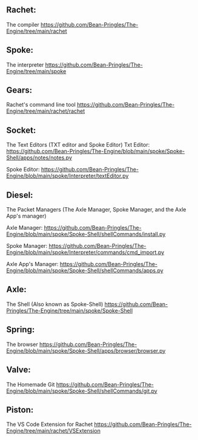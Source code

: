 ## Rachet:
The compiler
https://github.com/Bean-Pringles/The-Engine/tree/main/rachet

## Spoke:
The interpreter 
https://github.com/Bean-Pringles/The-Engine/tree/main/spoke

## Gears:
Rachet's command line tool
https://github.com/Bean-Pringles/The-Engine/tree/main/rachet/rachet

## Socket:
The Text Editors (TXT editor and Spoke Editor)
Txt Editor:
https://github.com/Bean-Pringles/The-Engine/blob/main/spoke/Spoke-Shell/apps/notes/notes.py

Spoke Editor:
https://github.com/Bean-Pringles/The-Engine/blob/main/spoke/Interpreter/textEditor.py

## Diesel:
The Packet Managers (The Axle Manager, Spoke Manager, and the Axle App's manager)

Axle Manager:
https://github.com/Bean-Pringles/The-Engine/blob/main/spoke/Spoke-Shell/shellCommands/install.py

Spoke Manager:
https://github.com/Bean-Pringles/The-Engine/blob/main/spoke/Interpreter/commands/cmd_import.py

Axle App's Manager:
https://github.com/Bean-Pringles/The-Engine/blob/main/spoke/Spoke-Shell/shellCommands/apps.py

## Axle:
The Shell (Also known as Spoke-Shell)
https://github.com/Bean-Pringles/The-Engine/tree/main/spoke/Spoke-Shell

## Spring:
The browser
https://github.com/Bean-Pringles/The-Engine/blob/main/spoke/Spoke-Shell/apps/browser/browser.py

## Valve:
The Homemade Git
https://github.com/Bean-Pringles/The-Engine/blob/main/spoke/Spoke-Shell/shellCommands/git.py

## Piston:
The VS Code Extension for Rachet
https://github.com/Bean-Pringles/The-Engine/tree/main/rachet/VSExtension